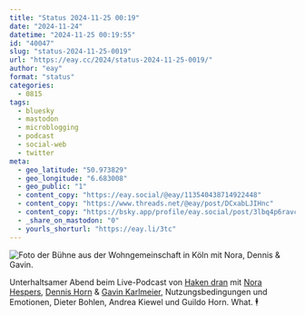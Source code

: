 ```yaml
---
title: "Status 2024-11-25 00:19"
date: "2024-11-24"
datetime: "2024-11-25 00:19:55"
id: "40047"
slug: "status-2024-11-25-0019"
url: "https://eay.cc/2024/status-2024-11-25-0019/"
author: "eay"
format: "status"
categories:
  - 0815
tags:
  - bluesky
  - mastodon
  - microblogging
  - podcast
  - social-web
  - twitter
meta:
  - geo_latitude: "50.973829"
  - geo_longitude: "6.683008"
  - geo_public: "1"
  - content_copy: "https://eay.social/@eay/113540438714922448"
  - content_copy: "https://www.threads.net/@eay/post/DCxabLJIHnc"
  - content_copy: "https://bsky.app/profile/eay.social/post/3lbq4p6ravc2d"
  - _share_on_mastodon: "0"
  - yourls_shorturl: "https://eay.li/3tc"
---
```


![Foto der Bühne aus der Wohngemeinschaft in Köln mit Nora, Dennis & Gavin.](https://eay.cc/uploads/2024/haken-dran-live.jpg)

Unterhaltsamer Abend beim Live-Podcast von [Haken dran](https://www.hakendran.org/) mit [Nora Hespers](https://www.norahespers.de/), [Dennis Horn](https://bsky.app/profile/dennishorn.de) & [Gavin Karlmeier](https://www.gavinkarlmeier.de/), Nutzungsbedingungen und Emotionen, Dieter Bohlen, Andrea Kiewel und Guildo Horn. What. 🕴️
